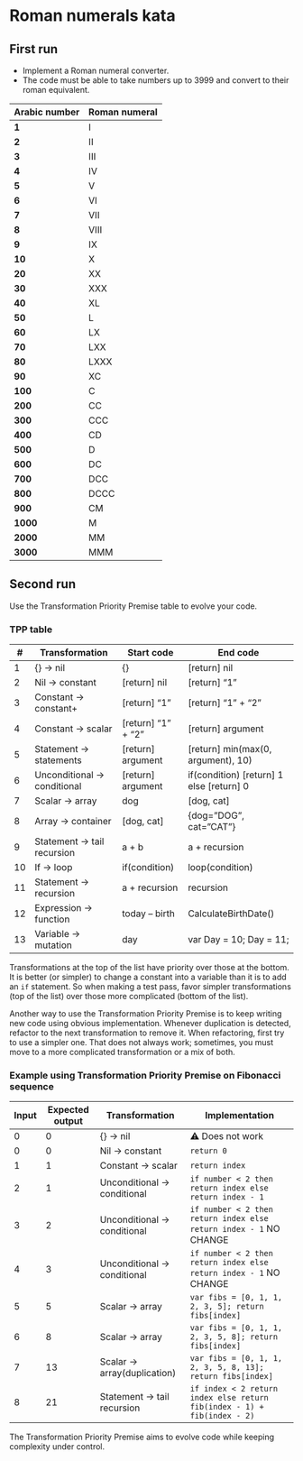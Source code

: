 # Roman numerals kata

## First run

- Implement a Roman numeral converter.
- The code must be able to take numbers up to 3999 and convert to their roman equivalent.

| **Arabic number** | **Roman numeral** |
| ----------------- | ----------------- |
| **1**             | I                 |
| **2**             | II                |
| **3**             | III               |
| **4**             | IV                |
| **5**             | V                 |
| **6**             | VI                |
| **7**             | VII               |
| **8**             | VIII              |
| **9**             | IX                |
| **10**            | X                 |
| **20**            | XX                |
| **30**            | XXX               |
| **40**            | XL                |
| **50**            | L                 |
| **60**            | LX                |
| **70**            | LXX               |
| **80**            | LXXX              |
| **90**            | XC                |
| **100**           | C                 |
| **200**           | CC                |
| **300**           | CCC               |
| **400**           | CD                |
| **500**           | D                 |
| **600**           | DC                |
| **700**           | DCC               |
| **800**           | DCCC              |
| **900**           | CM                |
| **1000**          | M                 |
| **2000**          | MM                |
| **3000**          | MMM               |

## Second run

Use the Transformation Priority Premise table to evolve your code.

### TPP table

| #   | Transformation               | Start code         | End code                                 |
| --- | ---------------------------- | ------------------ | ---------------------------------------- |
| 1   | {} -> nil                    | {}                 | [return] nil                             |
| 2   | Nil -> constant              | [return] nil       | [return] “1”                             |
| 3   | Constant -> constant+        | [return] “1”       | [return] “1” + “2”                       |
| 4   | Constant -> scalar           | [return] “1” + “2” | [return] argument                        |
| 5   | Statement -> statements      | [return] argument  | [return] min(max(0, argument), 10)       |
| 6   | Unconditional -> conditional | [return] argument  | if(condition) [return] 1 else [return] 0 |
| 7   | Scalar -> array              | dog                | [dog, cat]                               |
| 8   | Array -> container           | [dog, cat]         | {dog=”DOG”, cat=”CAT”}                   |
| 9   | Statement -> tail recursion  | a + b              | a + recursion                            |
| 10  | If -> loop                   | if(condition)      | loop(condition)                          |
| 11  | Statement -> recursion       | a + recursion      | recursion                                |
| 12  | Expression -> function       | today – birth      | CalculateBirthDate()                     |
| 13  | Variable -> mutation         | day                | var Day = 10; Day = 11;                  |

Transformations at the top of the list have priority over those at the bottom. It is better (or simpler) to change a constant into a variable than it is to add an `if` statement. So when making a test pass, favor simpler transformations (top of the list) over those more complicated (bottom of the list).

Another way to use the Transformation Priority Premise is to keep writing new code using obvious implementation. Whenever duplication is detected, refactor to the next transformation to remove it. When refactoring, first try to use a simpler one. That does not always work; sometimes, you must move to a more complicated transformation or a mix of both.

### Example using Transformation Priority Premise on Fibonacci sequence

| Input | Expected output | Transformation               | Implementation                                                          |
| ----- | --------------- | ---------------------------- | ----------------------------------------------------------------------- |
| 0     | 0               | {} -> nil                    | :warning: Does not work                                                 |
| 0     | 0               | Nil -> constant              | `return 0`                                                              |
| 1     | 1               | Constant -> scalar           | `return index`                                                          |
| 2     | 1               | Unconditional -> conditional | `if number < 2 then return index else return index - 1`                 |
| 3     | 2               | Unconditional -> conditional | `if number < 2 then return index else return index - 1` NO CHANGE       |
| 4     | 3               | Unconditional -> conditional | `if number < 2 then return index else return index - 1` NO CHANGE       |
| 5     | 5               | Scalar -> array              | `var fibs = [0, 1, 1, 2, 3, 5]; return fibs[index]`                     |
| 6     | 8               | Scalar -> array              | `var fibs = [0, 1, 1, 2, 3, 5, 8]; return fibs[index]`                  |
| 7     | 13              | Scalar -> array(duplication) | `var fibs = [0, 1, 1, 2, 3, 5, 8, 13]; return fibs[index]`              |
| 8     | 21              | Statement -> tail recursion  | `if index < 2 return index else return fib(index - 1) + fib(index - 2)` |

The Transformation Priority Premise aims to evolve code while keeping complexity under control.
